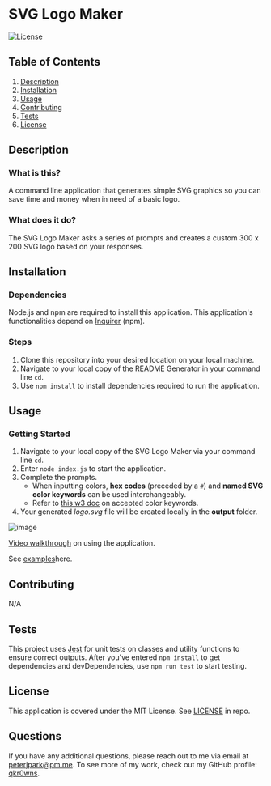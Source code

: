 # SVG Logo Maker
[![License](https://img.shields.io/badge/License-MIT%20License-informational)](#License)

## Table of Contents
1. [Description](#Description)
1. [Installation](#Installation)
1. [Usage](#Usage)
1. [Contributing](#Contributing)
1. [Tests](#Tests)
1. [License](#License)

## Description
### What is this?
A command line application that generates simple SVG graphics so you can save time and money when in need of a basic logo.

### What does it do?
The SVG Logo Maker asks a series of prompts and creates a custom 300 x 200 SVG logo based on your responses.

## Installation
### Dependencies
Node.js and npm are required to install this application. This application's functionalities depend on [Inquirer](https://www.npmjs.com/package/inquirer) (npm).

### Steps
1. Clone this repository into your desired location on your local machine.
2. Navigate to your local copy of the README Generator in your command line `cd`.
3. Use `npm install` to install dependencies required to run the application.


## Usage
### Getting Started
1. Navigate to your local copy of the SVG Logo Maker via your command line `cd`.
2. Enter `node index.js` to start the application.
3. Complete the prompts.
   - When inputting colors, **hex codes** (preceded by a `#`) and **named SVG color keywords** can be used interchangeably.
   - Refer to [this w3 doc](https://www.w3.org/TR/SVG11/types.html#ColorKeywords) on accepted color keywords.
5. Your generated *logo.svg* file will be created locally in the **output** folder.

![image](https://github.com/qkr0wns/svg-logo-maker/assets/115042610/8515dd5b-7433-4fc0-b670-b802276a70b0)


[Video walkthrough](https://www.youtube.com/watch?v=td3wjK2Guc8) on using the application.

See [examples](./examples)here.
## Contributing
N/A

## Tests
This project uses [Jest](https://jestjs.io/) for unit tests on classes and utility functions to ensure correct outputs.
After you've entered `npm install` to get dependencies and devDependencies, use `npm run test` to start testing.

## License
This application is covered under the MIT License. See [LICENSE](./LICENSE) in repo.

## Questions
If you have any additional questions, please reach out to me via email at [peterjpark@pm.me](mailto:peterjpark@pm.me).
To see more of my work, check out my GitHub profile: [qkr0wns](https://github.com/qkr0wns).
